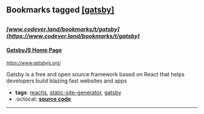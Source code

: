 ## Bookmarks tagged [[gatsby]](https://www.codever.land/search?q=[gatsby])

_<sup><sup>[www.codever.land/bookmarks/t/gatsby](https://www.codever.land/bookmarks/t/gatsby)</sup></sup>_
---
#### [GatsbyJS Home Page](https://www.gatsbyjs.org/)
_<sup>https://www.gatsbyjs.org/</sup>_

Gatsby is a free and open source framework based on React that helps developers build blazing fast websites and apps
* **tags**: [reactjs](../tagged/reactjs.md), [static-site-generator](../tagged/static-site-generator.md), [gatsby](../tagged/gatsby.md)
* :octocat: **[source code](https://github.com/gatsbyjs/gatsby)**
---
